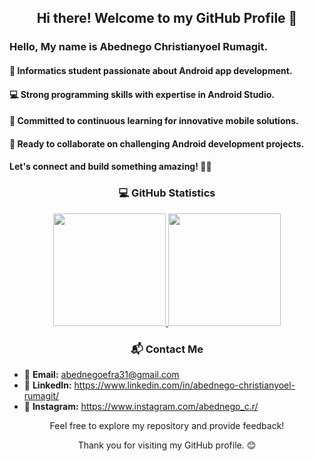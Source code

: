 <h2 align="center">Hi there! Welcome to my GitHub Profile 👋</h2>

<h3 align="justify">Hello, My name is Abednego Christianyoel Rumagit.</h3>

<h4 align="justify"> 🚀 Informatics student passionate about Android app development. </h4>
<h4 align="justify"> 💻 Strong programming skills with expertise in Android Studio. </h4>
<h4 align="justify"> 🌱 Committed to continuous learning for innovative mobile solutions. </h4>
<h4 align="justify"> 🤝 Ready to collaborate on challenging Android development projects. </h4>

<h4 align="justify"> Let's connect and build something amazing! 📱✨</h4>

<h3 align="center">💻 GitHub Statistics</h3>

<p align="center">
<a href="https://github.com/AbednegoChristianyoel">
  <img height="180em" src="https://github-readme-stats-eight-theta.vercel.app/api?username=AbednegoChristianyoel&show_icons=github&theme=radical&include_all_commits=true&count_private=true"/>
  <img height="180em" src="https://github-readme-stats-eight-theta.vercel.app/api/top-langs/?username=AbednegoChristianyoel&layout=compact&langs_count=8&theme=radical"/>
</a>
</p>

<h3 align="center">📬 Contact Me</h3>

- 📧 **Email:** abednegoefra31@gmail.com
- 🔗 **LinkedIn:** https://www.linkedin.com/in/abednego-christianyoel-rumagit/
- 👨 **Instagram:** https://www.instagram.com/abednego_c.r/

<p align="center">Feel free to explore my repository and provide feedback!</p>

<p align="center">Thank you for visiting my GitHub profile. 😊</p>
<!--
**AbednegoChristianyoel/AbednegoChristianyoel** is a ✨ _special_ ✨ repository because its `README.md` (this file) appears on your GitHub profile.
